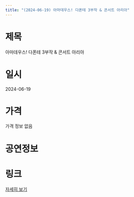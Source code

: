```yaml
---
title: "(2024-06-19) 아마데우스! 다폰테 3부작 & 콘서트 아리아"
---
```


# 제목
아마데우스! 다폰테 3부작 & 콘서트 아리아

# 일시
2024-06-19

# 가격
가격 정보 없음

# 공연정보


# 링크
[자세히 보기](https://www.sac.or.kr/site/main/show/show_view?SN=69100, "https://www.sac.or.kr/site/main/show/show_view?SN=69100")
